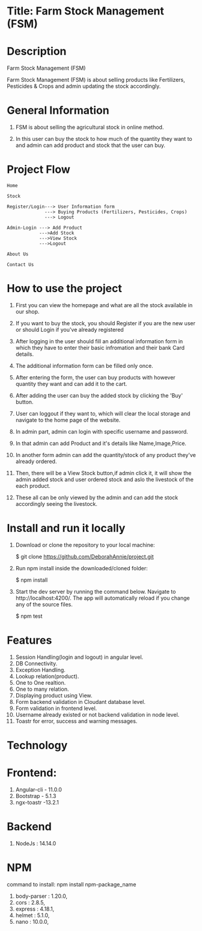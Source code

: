 # Title: Farm Stock Management (FSM)

# Description
Farm Stock Management (FSM)

Farm Stock Management (FSM) is about selling products like Fertilizers, Pesticides & Crops and admin updating the 
stock accordingly.
 
# General Information

1.  FSM is about selling the agricultural stock in online method.

2.  In this user can buy the stock to how much of the quantity they want to and admin can add product and stock 
    that the user can buy. 

# Project Flow

    Home 

    Stock

    Register/Login---> User Information form
                  ---> Buying Products (Fertilizers, Pesticides, Crops)
                  ---> Logout
    
    Admin-Login ---> Add Product
                --->Add Stock
                --->View Stock
                --->Logout
    
    About Us

    Contact Us

# How to use the project

1.  First you can view the homepage and what are all the stock available in our shop.

2.  If you want to buy the stock, you should Register if you are the new user or should Login if you've already registered

3.  After logging in the user should fill an additional information form in which they have to enter their basic infromation and their bank Card details.

4.  The additional information form can be filled only once.

5.  After entering the form, the user can buy products with however quantity they want and can add it to the cart.

6.  After adding the user can buy the added stock by clicking the 'Buy' button.

7.  User can loggout if they want to, which will clear the local storage and navigate to the home page of the website.

8.  In admin part, admin can login with specific username and password.

9.  In that admin can add Product and it's details like Name,Image,Price.

10. In another form admin can add the quantity/stock of any product they've already ordered.

11. Then, there will be a View Stock button,if admin click it, it will show the admin added stock and user ordered stock and aslo the livestock of the each product. 

12. These all can be only viewed by the admin and can add the stock accordingly seeing the livestock.

# Install and run it locally

1.  Download or clone the repository to your local machine:

    $ git clone https://github.com/DeborahAnnie/project.git

2.  Run npm install inside the downloaded/cloned folder:

    $ npm install

3.  Start the dev server by running the command below. Navigate to http://localhost:4200/.
    The app will automatically reload if you change any of the source files.

    $ npm test

# Features

1. Session Handling(login and logout) in angular level.
2. DB Connectivity.
3. Exception Handling.
4. Lookup relation(product).
5. One to One realtion.
6. One to many relation.
7. Displaying product using View.
8. Form backend validation in Cloudant database level.
9. Form validation in frontend level.
10. Username already existed or not backend validation in node level.
11. Toastr for error, success and warning messages. 


# Technology

# Frontend:

1. Angular-cli - 11.0.0
2. Bootstrap - 5.1.3
3. ngx-toastr -13.2.1

# Backend

1. NodeJs : 14.14.0

# NPM

command to install: npm install npm-package_name

1. body-parser : 1.20.0,
2. cors : 2.8.5,
3. express : 4.18.1,
4. helmet : 5.1.0,
5. nano : 10.0.0,
